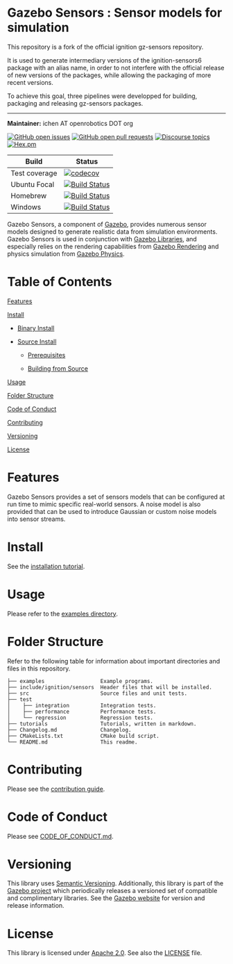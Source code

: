 # Gazebo Sensors : Sensor models for simulation

This repository is a fork of the official ignition gz-sensors repository.

It is used to generate intermediary versions of the ignition-sensors6 package with an alias name, in order to not interfere with the official release of new versions of the packages, while allowing the packaging of more recent versions.

To achieve this goal, three pipelines were developped for building, packaging and releasing gz-sensors packages.

---------

**Maintainer:** ichen AT openrobotics DOT org

[![GitHub open issues](https://img.shields.io/github/issues-raw/gazebosim/gz-sensors.svg)](https://github.com/gazebosim/gz-sensors/issues)
[![GitHub open pull requests](https://img.shields.io/github/issues-pr-raw/gazebosim/gz-sensors.svg)](https://github.com/gazebosim/gz-sensors/pulls)
[![Discourse topics](https://img.shields.io/discourse/https/community.gazebosim.org/topics.svg)](https://community.gazebosim.org)
[![Hex.pm](https://img.shields.io/hexpm/l/plug.svg)](https://www.apache.org/licenses/LICENSE-2.0)

Build | Status
-- | --
Test coverage | [![codecov](https://codecov.io/gh/gazebosim/gz-sensors/branch/ign-sensors6/graph/badge.svg)](https://codecov.io/gh/gazebosim/gz-sensors/branch/ign-sensors6)
Ubuntu Focal | [![Build Status](https://build.osrfoundation.org/buildStatus/icon?job=ignition_sensors-ci-ign-sensors6-focal-amd64)](https://build.osrfoundation.org/job/ignition_sensors-ci-ign-sensors6-focal-amd64)
Homebrew      | [![Build Status](https://build.osrfoundation.org/buildStatus/icon?job=ignition_sensors-ci-ign-sensors6-homebrew-amd64)](https://build.osrfoundation.org/job/ignition_sensors-ci-ign-sensors6-homebrew-amd64)
Windows       | [![Build Status](https://build.osrfoundation.org/job/ign_sensors-ign-6-win/badge/icon)](https://build.osrfoundation.org/job/ign_sensors-ign-6-win/)

Gazebo Sensors, a component of [Gazebo](https://gazebosim.org), provides numerous sensor models
designed to generate realistic data from simulation environments. Gazebo Sensors is used in conjunction with [Gazebo Libraries](https://gazebosim/libs), and especially relies on the rendering capabilities from [Gazebo Rendering](https://gazebosim.org/libs/rendering) and physics simulation from [Gazebo Physics](https://gazebosim.org/libs/physics).

# Table of Contents

[Features](#features)

[Install](#install)

* [Binary Install](#binary-install)

* [Source Install](#source-install)

    * [Prerequisites](#prerequisites)

    * [Building from Source](#building-from-source)

[Usage](#usage)

[Folder Structure](#folder-structure)

[Code of Conduct](#code-of-conduct)

[Contributing](#code-of-contributing)

[Versioning](#versioning)

[License](#license)

# Features

Gazebo Sensors provides a set of sensors models that can be
configured at run time to mimic specific real-world sensors. A noise model
is also provided that can be used to introduce Gaussian or custom noise
models into sensor streams.

# Install

See the [installation tutorial](https://gazebosim.org/api/sensors/6.0/installation.html).

# Usage

Please refer to the [examples directory](https://github.com/gazebosim/gz-sensors/tree/ign-sensors6/examples/).

# Folder Structure

Refer to the following table for information about important directories and files in this repository.

```
├── examples                  Example programs.
├── include/ignition/sensors  Header files that will be installed.
├── src                       Source files and unit tests.
├── test
│    ├── integration          Integration tests.
│    ├── performance          Performance tests.
│    └── regression           Regression tests.
├── tutorials                 Tutorials, written in markdown.
├── Changelog.md              Changelog.
├── CMakeLists.txt            CMake build script.
└── README.md                 This readme.
```

# Contributing

Please see the [contribution guide](https://gazebosim.org/docs/all/contributing).

# Code of Conduct

Please see
[CODE_OF_CONDUCT.md](https://github.com/gazebosim/gz-sim/blob/main/CODE_OF_CONDUCT.md).

# Versioning

This library uses [Semantic Versioning](https://semver.org/). Additionally, this library is part of the [Gazebo project](https://gazebosim.org) which periodically releases a versioned set of compatible and complimentary libraries. See the [Gazebo website](https://gazebosim.org) for version and release information.

# License

This library is licensed under [Apache 2.0](https://www.apache.org/licenses/LICENSE-2.0). See also the [LICENSE](https://github.com/gazebosim/gz-sensors/blob/main/LICENSE) file.
